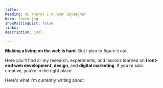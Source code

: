 ```yaml
---
title: 
heading: Hi there! I'm Ryan Dejaegher
hero: /hero.jpg
showMailingList: false
links:
description: Cool
  
---
```



**Making a living on the web is hard.** But I plan to figure it out. 

Here you'll find all my research, experiments, and lessons learned on **front-end web development**, **design**, and **digital marketing**. If you’re solo creative, you’re in the right place.

Here's what I'm currently writing about
